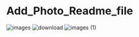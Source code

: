 # Add_Photo_Readme_file
![images](https://user-images.githubusercontent.com/102946994/208048651-5553c918-016c-4fff-9256-c005f801953b.jpeg)
![download](https://user-images.githubusercontent.com/102946994/208048665-2edadfaf-c8a5-4004-9d7d-7a3872893e12.jpeg)
![images (1)](https://user-images.githubusercontent.com/102946994/208048674-f4d7ab85-63f9-4163-a9cf-940e993a73f1.jpeg)

